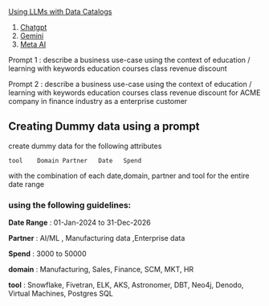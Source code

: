 

[Using LLMs with Data Catalogs](https://www.linkedin.com/pulse/using-llms-data-catalogs-gantantar-naveen-9a1hc/)

  1. [Chatgpt](https://chatgpt.com/)
  2. [Gemini](https://gemini.google.com/app)
  3. [Meta AI](https://www.meta.ai/)

Prompt 1 : describe a business use-case using the context of education / learning with keywords education courses class revenue discount 

Prompt 2 : describe a business use-case using the context of education / learning with keywords education courses class revenue discount  for ACME company in finance industry as a enterprise customer

## Creating Dummy data using a prompt

create dummy data for the following attributes

``` tool    Domain Partner   Date   Spend ```

with the combination of each date,domain, partner and tool for the entire date range

### using the following guidelines:

__Date Range__ : 01-Jan-2024 to 31-Dec-2026

__Partner__ : AI/ML , Manufacturing data ,Enterprise data

__Spend__ :  3000 to 50000

__domain__ : Manufacturing, Sales, Finance, SCM, MKT, HR

__tool__ : Snowflake, Fivetran, ELK, AKS, Astronomer, DBT, Neo4j, Denodo, Virtual Machines, Postgres SQL
